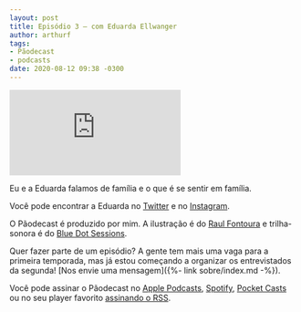 ```yaml
---
layout: post
title: Episódio 3 — com Eduarda Ellwanger
author: arthurf
tags:
- Pãodecast
- podcasts
date: 2020-08-12 09:38 -0300
---
```

<iframe class="full-width" src="https://anchor.fm/paomortadela/embed/episodes/Eduarda-Ellwanger-ehve7p" frameborder="0" scrolling="no"></iframe>

Eu e a Eduarda falamos de família e o que é se sentir em família.

Você pode encontrar a Eduarda no [Twitter](https://twitter.com/eduardaellwangr) e no [Instagram](https://www.instagram.com/eduardaellwanger).

O Pãodecast é produzido por mim. A ilustração é do [Raul Fontoura](https://raulranma.itch.io) e trilha-sonora é do [Blue Dot Sessions](https://sessions.blue).

Quer fazer parte de um episódio? A gente tem mais uma vaga para a primeira temporada, mas já estou começando a organizar os entrevistados da segunda! [Nos envie uma mensagem]({%- link sobre/index.md -%}).

Você pode assinar o Pãodecast no [Apple Podcasts](https://podcasts.apple.com/br/podcast/pãodecast/id1523387758), [Spotify](https://open.spotify.com/show/38eCpZJlehVJWsLwp4fyOu), [Pocket Casts](https://pca.st/133zyhgf) ou no seu player favorito [assinando o RSS](https://anchor.fm/s/2acb8e44/podcast/rss).
